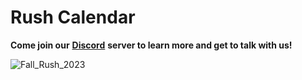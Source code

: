# Rush Calendar

**Come join our** [**Discord**](https://discord.gg/jtJyKUhCxj) **server to learn more and get to talk with us!**

![Fall_Rush_2023](https://cdn.discordapp.com/attachments/879120591620292690/1151569663050915890/Untitled_Artwork.png)
